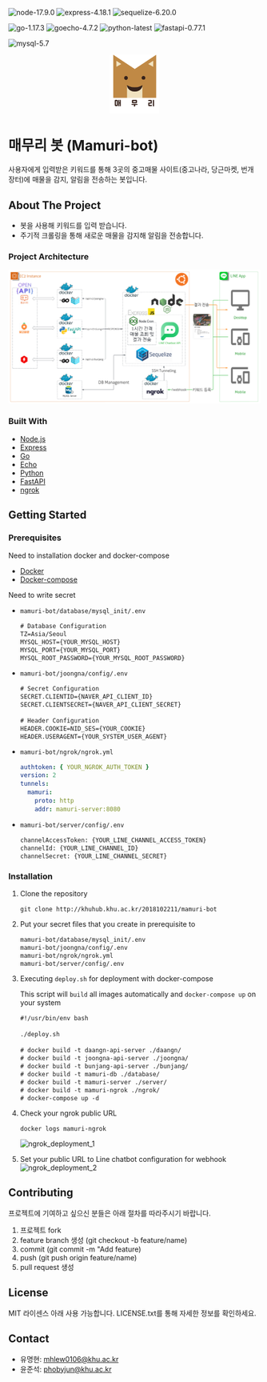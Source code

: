 ![node-17.9.0](https://img.shields.io/badge/Node-17.9.0-green)
![express-4.18.1](https://img.shields.io/badge/Express-4.18.1-green)
![sequelize-6.20.0](https://img.shields.io/badge/Sequelize-6.20.0-green)

![go-1.17.3](https://img.shields.io/badge/Go-1.17.3-blue)
![goecho-4.7.2](https://img.shields.io/badge/Echo-4.7.2-blue)
![python-latest](https://img.shields.io/badge/Python-latest-blue)
![fastapi-0.77.1](https://img.shields.io/badge/Fastapi-0.77.1-blue)

![mysql-5.7](https://img.shields.io/badge/Mysql-5.7-yellowgreen)

<div align="center"><img src="./readme_logo.png" width="20%" height="20%"></div>

# 매무리 봇 (Mamuri-bot)

사용자에게 입력받은 키워드를 통해 3곳의 중고매물 사이트(중고나라, 당근마켓, 번개장터)에 매물을 감지, 알림을 전송하는 봇입니다.

## About The Project

- 봇을 사용해 키워드를 입력 받습니다.
- 주기적 크롤링을 통해 새로운 매물을 감지해 알림을 전송합니다.

### Project Architecture

![project_structure](./project_structure.png)

### Built With

- [Node.js](https://nodejs.org/ko/)
- [Express](https://expressjs.com/ko/)
- [Go](https://go.dev/)
- [Echo](https://echo.labstack.com)
- [Python](https://python.org)
- [FastAPI](https://fastapi.tiangolo.com/)
- [ngrok](https://ngrok.com)

## Getting Started

### Prerequisites

Need to installation docker and docker-compose
- [Docker](https://www.docker.com/get-started/)
- [Docker-compose](https://docs.docker.com/compose/install/)

Need to write secret
- `mamuri-bot/database/mysql_init/.env`
   ```dotenv
   # Database Configuration
   TZ=Asia/Seoul
   MYSQL_HOST={YOUR_MYSQL_HOST}
   MYSQL_PORT={YOUR_MYSQL_PORT}
   MYSQL_ROOT_PASSWORD={YOUR_MYSQL_ROOT_PASSWORD}
   ```

- `mamuri-bot/joongna/config/.env`
   ```dotenv
   # Secret Configuration
   SECRET.CLIENTID={NAVER_API_CLIENT_ID}
   SECRET.CLIENTSECRET={NAVER_API_CLIENT_SECRET}
   
   # Header Configuration
   HEADER.COOKIE=NID_SES={YOUR_COOKIE}
   HEADER.USERAGENT={YOUR_SYSTEM_USER_AGENT}
   ```

- `mamuri-bot/ngrok/ngrok.yml`
   ```yaml
   authtoken: { YOUR_NGROK_AUTH_TOKEN }
   version: 2
   tunnels:
     mamuri:
       proto: http
       addr: mamuri-server:8080
   ```

- `mamuri-bot/server/config/.env`
   ```dotenv
   channelAccessToken: {YOUR_LINE_CHANNEL_ACCESS_TOKEN}
   channelId: {YOUR_LINE_CHANNEL_ID}
   channelSecret: {YOUR_LINE_CHANNEL_SECRET}
   ```

### Installation

1. Clone the repository
   ```
   git clone http://khuhub.khu.ac.kr/2018102211/mamuri-bot
   ```
2. Put your secret files that you create in prerequisite to
   ```shell
   mamuri-bot/database/mysql_init/.env
   mamuri-bot/joongna/config/.env
   mamuri-bot/ngrok/ngrok.yml
   mamuri-bot/server/config/.env
   ```
3. Executing `deploy.sh` for deployment with docker-compose

   This script will `build` all images automatically and `docker-compose up` on your system
   ```shell
   #!/usr/bin/env bash
   
   ./deploy.sh
   
   # docker build -t daangn-api-server ./daangn/
   # docker build -t joongna-api-server ./joongna/
   # docker build -t bunjang-api-server ./bunjang/
   # docker build -t mamuri-db ./database/
   # docker build -t mamuri-server ./server/
   # docker build -t mamuri-ngrok ./ngrok/
   # docker-compose up -d
   ```
4. Check your ngrok public URL
   ```shell
   docker logs mamuri-ngrok
   ```
   ![ngrok_deployment_1](http://khuhub.khu.ac.kr/2018102211/mamuri-bot/uploads/4ccdc73c9efc4c3dc58147f17b992cc6/그림1.png)
5. Set your public URL to Line chatbot configuration for webhook
   ![ngrok_deployment_2](http://khuhub.khu.ac.kr/2018102211/mamuri-bot/uploads/5dd076f66629948dd1682fc4054ff459/그림2.png)

## Contributing

프로젝트에 기여하고 싶으신 분들은 아래 절차를 따라주시기 바랍니다.

1. 프로젝트 fork
2. feature branch 생성 (git checkout -b feature/name)
3. commit (git commit -m "Add feature)
4. push (git push origin feature/name)
5. pull request 생성

## License

MIT 라이센스 아래 사용 가능합니다. LICENSE.txt를 통해 자세한 정보를 확인하세요.

## Contact

- 유명현: mhlew0106@khu.ac.kr
- 윤준석: phobyjun@khu.ac.kr
